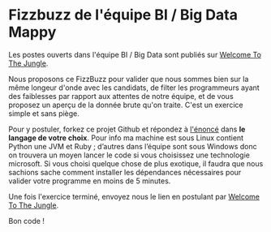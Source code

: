 # Fizzbuzz de l'équipe BI / Big Data Mappy

Les postes ouverts dans l'équipe BI / Big Data sont publiés sur [Welcome To The Jungle](https://www.welcometothejungle.co/companies/mappy/jobs).

Nous proposons ce FizzBuzz pour valider que nous sommes bien sur la même longeur d'onde avec les candidats, de filter les programmeurs ayant des faiblesses par rapport aux attentes de notre équipe, et de vous proposez un aperçu de la donnée brute qu'on traite. C'est un exercice simple et sans piège.

Pour y postuler, forkez ce projet Github et répondez à [l'énoncé](enonce.md) dans **le langage de votre choix**. Pour info ma machine est sous Linux contient Python une JVM et Ruby ; d’autres dans l’équipe sont sous Windows donc on trouvera un moyen lancer le code si vous choisissez une technologie microsoft. 
Si vous choisi quelque chose de plus exotique, il faudra que nous sachions sache comment installer les dépendances nécessaires pour valider votre programme en moins de 5 minutes.

Une fois l'exercice terminé, envoyez nous le lien en postulant par [Welcome To The Jungle](https://www.welcometothejungle.co/companies/mappy/jobs).

Bon code !

